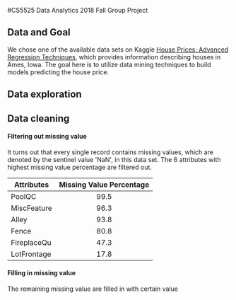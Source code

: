 #CS5525 Data Analytics 2018 Fall Group Project



## Data and Goal 

 We chose one of the available data sets on Kaggle  [House Prices: Advanced Regression Techniques](https://www.kaggle.com/c/house-prices-advanced-regression-techniques), which provides information describing houses in Ames, Iowa. The goal here is to utilize data mining techniques to build models predicting the house price.



## Data exploration



## Data cleaning

#### Filtering out missing value

It turns out that every single record contains missing values, which are denoted by the sentinel value 'NaN', in this data set. The 6 attributes with highest missing value percentage are filtered out.


| Attributes  | Missing Value Percentage |
| ----------- | :----------------------: |
| PoolQC      |           99.5           |
| MiscFeature |           96.3           |
| Alley       |           93.8           |
| Fence       |           80.8           |
| FireplaceQu |           47.3           |
| LotFrontage |           17.8           |

#### Filling in missing value

The remaining missing value are filled in with certain value

